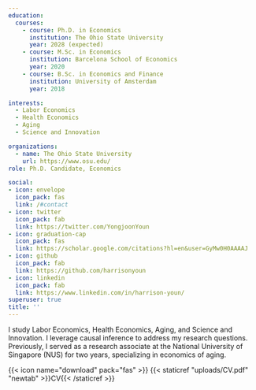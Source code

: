 ```yaml
---
education:
  courses:
    - course: Ph.D. in Economics
      institution: The Ohio State University
      year: 2028 (expected)
    - course: M.Sc. in Economics
      institution: Barcelona School of Economics
      year: 2020
    - course: B.Sc. in Economics and Finance
      institution: University of Amsterdam
      year: 2018

interests:
  - Labor Economics
  - Health Economics
  - Aging
  - Science and Innovation

organizations:
  - name: The Ohio State University
    url: https://www.osu.edu/
role: Ph.D. Candidate, Economics

social:
- icon: envelope
  icon_pack: fas
  link: /#contact
- icon: twitter
  icon_pack: fab
  link: https://twitter.com/YongjoonYoun
- icon: graduation-cap
  icon_pack: fas
  link: https://scholar.google.com/citations?hl=en&user=GyMw0H0AAAAJ
- icon: github
  icon_pack: fab
  link: https://github.com/harrisonyoun
- icon: linkedin
  icon_pack: fab
  link: https://www.linkedin.com/in/harrison-youn/
superuser: true
title: ''
---
```


I study Labor Economics, Health Economics, Aging, and Science and Innovation. I leverage causal inference to address my research questions. Previously, I served as a research associate at the National University of Singapore (NUS) for two years, specializing in economics of aging.

{{< icon name="download" pack="fas" >}} {{< staticref "uploads/CV.pdf" "newtab" >}}CV{{< /staticref >}}
